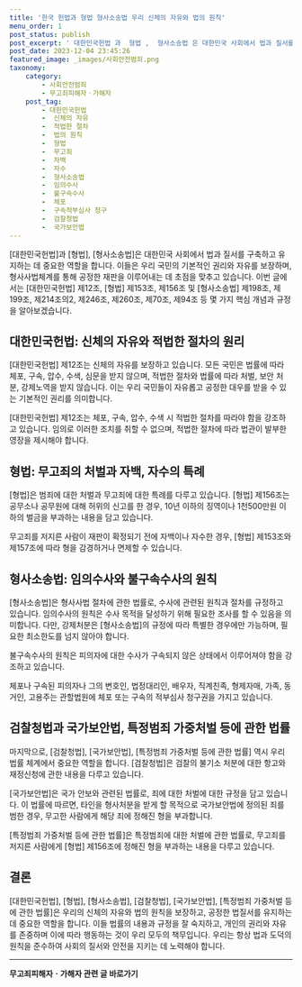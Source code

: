 ```yaml
---
title: '한국 헌법과 형법 형사소송법 우리 신체의 자유와 법의 원칙'
menu_order: 1
post_status: publish
post_excerpt: ' 대한민국헌법 과  형법 ,  형사소송법 은 대한민국 사회에서 법과 질서를 구축하고 유지하는 데 중요한 역할을 합니다. 이들은 우리 국민의 기본적인 권리와 자유를 보장하며, 형사사법체계를 통해 공정한 재판을 이루어내는 데 초점을 맞추고 있습니다. 이번 글에서는  대한민국헌법  제12조,  형법  제153조, 제156조 및  형사소송법  제198조, 제199조, 제214조의2,  제246조, 제260조, 제70조, 제94조 등 몇 가지 핵심 개념과 규정을 알아보겠습니다.'
post_date: 2023-12-04 23:45:26
featured_image: _images/사회안전범죄.png
taxonomy:
    category:
        - 사회안전범죄
        - 무고죄피해자ㆍ가해자
    post_tag:
        - 대한민국헌법
        -  신체의 자유
        -  적법한 절차
        -  법의 원칙
        -  형법
        -  무고죄
        -  자백
        -  자수
        -  형사소송법
        -  임의수사
        -  불구속수사
        -  체포
        -  구속적부심사 청구
        -  검찰청법
        -  국가보안법
---
```



[대한민국헌법]과 [형법], [형사소송법]은 대한민국 사회에서 법과 질서를 구축하고 유지하는 데 중요한 역할을 합니다. 이들은 우리 국민의 기본적인 권리와 자유를 보장하며, 형사사법체계를 통해 공정한 재판을 이루어내는 데 초점을 맞추고 있습니다. 이번 글에서는 [대한민국헌법] 제12조, [형법] 제153조, 제156조 및 [형사소송법] 제198조, 제199조, 제214조의2,  제246조, 제260조, 제70조, 제94조 등 몇 가지 핵심 개념과 규정을 알아보겠습니다.

## 대한민국헌법: 신체의 자유와 적법한 절차의 원리

[대한민국헌법] 제12조는 신체의 자유를 보장하고 있습니다. 모든 국민은 법률에 따라 체포, 구속, 압수, 수색, 심문을 받지 않으며, 적법한 절차와 법률에 따라 처벌, 보안 처분, 강제노역을 받지 않습니다. 이는 우리 국민들이 자유롭고 공정한 대우를 받을 수 있는 기본적인 권리를 의미합니다.

[대한민국헌법] 제12조는 체포, 구속, 압수, 수색 시 적법한 절차를 따라야 함을 강조하고 있습니다. 임의로 이러한 조치를 취할 수 없으며, 적법한 절차에 따라 법관이 발부한 영장을 제시해야 합니다.

## 형법: 무고죄의 처벌과 자백, 자수의 특례

[형법]은 범죄에 대한 처벌과 무고죄에 대한 특례를 다루고 있습니다. [형법] 제156조는 공무소나 공무원에 대해 허위의 신고를 한 경우, 10년 이하의 징역이나 1천500만원 이하의 벌금을 부과하는 내용을 담고 있습니다.

무고죄를 저지른 사람이 재판이 확정되기 전에 자백이나 자수한 경우, [형법] 제153조와 제157조에 따라 형을 감경하거나 면제할 수 있습니다.

## 형사소송법: 임의수사와 불구속수사의 원칙

[형사소송법]은 형사사법 절차에 관한 법률로, 수사에 관련된 원칙과 절차를 규정하고 있습니다. 임의수사의 원칙은 수사 목적을 달성하기 위해 필요한 조사를 할 수 있음을 의미합니다. 다만, 강제처분은 [형사소송법]의 규정에 따라 특별한 경우에만 가능하며, 필요한 최소한도를 넘지 않아야 합니다.

불구속수사의 원칙은 피의자에 대한 수사가 구속되지 않은 상태에서 이루어져야 함을 강조하고 있습니다.

체포나 구속된 피의자나 그의 변호인, 법정대리인, 배우자, 직계친족, 형제자매, 가족, 동거인, 고용주는 관할법원에 체포 또는 구속의 적부심사 청구권을 가지고 있습니다.

## 검찰청법과 국가보안법, 특정범죄 가중처벌 등에 관한 법률

마지막으로, [검찰청법], [국가보안법], [특정범죄 가중처벌 등에 관한 법률] 역시 우리 법률 체계에서 중요한 역할을 합니다. [검찰청법]은 검찰의 불기소 처분에 대한 항고와 재정신청에 관한 내용을 다루고 있습니다.

[국가보안법]은 국가 안보와 관련된 법률로, 죄에 대한 처벌에 대한 규정을 담고 있습니다. 이 법률에 따르면, 타인을 형사처분을 받게 할 목적으로 국가보안법에 정의된 죄를 범한 경우, 무고한 사람에게 해당 죄에 정해진 형을 부과합니다.

[특정범죄 가중처벌 등에 관한 법률]은 특정범죄에 대한 처벌에 관한 법률로, 무고죄를 저지른 사람에게 [형법] 제156조에 정해진 형을 부과하는 내용을 다루고 있습니다.

## 결론

[대한민국헌법], [형법], [형사소송법], [검찰청법], [국가보안법], [특정범죄 가중처벌 등에 관한 법률]은 우리의 신체의 자유와 법의 원칙을 보장하고, 공정한 법질서를 유지하는 데 중요한 역할을 합니다. 이들 법률의 내용과 규정을 잘 숙지하고, 개인의 권리와 자유를 존중하며 이에 따라 행동하는 것이 우리 모두의 책무입니다. 우리는 항상 법과 도덕의 원칙을 준수하여 사회의 질서와 안전을 지키는 데 노력해야 합니다.
<!-- wp:separator -->
<hr class="wp-block-separator has-alpha-channel-opacity"/>
<!-- /wp:separator -->

<!-- wp:group {"backgroundColor":"base","layout":{"type":"constrained"}} -->
<div class="wp-block-group has-base-background-color has-background"><!-- wp:paragraph {"align":"center","fontSize":"medium"} -->
<p class="has-text-align-center has-large-font-size"><strong>무고죄피해자ㆍ가해자 관련 글 바로가기</strong></p>
<!-- /wp:paragraph -->


<!-- wp:latest-posts
{"categories":[{"id":30974,"count":19,"description":"","link":"https://uknowlaw.com/category/%eb%ac%b4%ea%b3%a0%ec%a3%84%ed%94%bc%ed%95%b4%ec%9e%90%e3%86%8d%ea%b0%80%ed%95%b4%ec%9e%90/","name":"무고죄피해자ㆍ가해자","slug":"무고죄피해자ㆍ가해자","taxonomy":"category","parent":0,"meta":[],"_links":{"self":[{"href":"https://uknowlaw.com/wp-json/wp/v2/categories/30974"}],"collection":[{"href":"https://uknowlaw.com/wp-json/wp/v2/categories"}],"about":[{"href":"https://uknowlaw.com/wp-json/wp/v2/taxonomies/category"}],"wp:post_type":[{"href":"https://uknowlaw.com/wp-json/wp/v2/posts?categories=30974"}],"curies":[{"name":"wp","href":"https://api.w.org/{rel}","templated":true}]}}],"postsToShow":100,"excerptLength":28,"postLayout":"grid","columns":2,"featuredImageAlign":"left","featuredImageSizeSlug":"large","fontSize":"small"} /--></div>
<!-- /wp:group -->